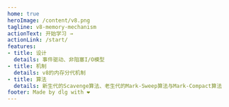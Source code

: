 ```yaml
---
home: true
heroImage: /content/v8.png
tagline: v8-memory-mechanism
actionText: 开始学习 →
actionLink: /start/
features:
- title: 设计
  details: 事件驱动、非阻塞I/O模型
- title: 机制
  details: v8的内存分代机制
- title: 算法
  details: 新生代的Scavenge算法、老生代的Mark-Sweep算法与Mark-Compact算法
footer: Made by dlg with ❤️
---
```

